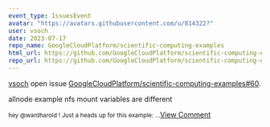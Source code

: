 ```yaml
---
event_type: IssuesEvent
avatar: "https://avatars.githubusercontent.com/u/814322?"
user: vsoch
date: 2023-07-17
repo_name: GoogleCloudPlatform/scientific-computing-examples
html_url: https://github.com/GoogleCloudPlatform/scientific-computing-examples/issues/60
repo_url: https://github.com/GoogleCloudPlatform/scientific-computing-examples
---
```


<a href='https://github.com/vsoch' target='_blank'>vsoch</a> open issue <a href='https://github.com/GoogleCloudPlatform/scientific-computing-examples/issues/60' target='_blank'>GoogleCloudPlatform/scientific-computing-examples#60</a>.

<p>allnode example nfs mount variables are different</p><small>hey @wardharold ! Just a heads up for this example:...</small><a href='https://github.com/GoogleCloudPlatform/scientific-computing-examples/issues/60' target='_blank'>View Comment</a>